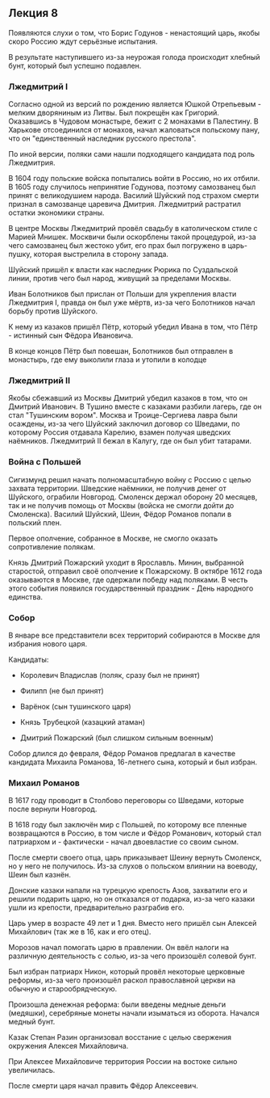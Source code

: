 ## Лекция 8

Появляются слухи о том, что Борис Годунов - ненастоящий царь, якобы скоро Россию ждут серьёзные
испытания.

В результате наступившего из-за неурожая голода происходит хлебный бунт, который был успешно
подавлен.

### Лжедмитрий I

Согласно одной из версий по рождению является Юшкой Отрепьевым - мелким дворяниным из Литвы. Был
покрещён как Григорий. Оказавшись в Чудовом монастыре, бежит с 2 монахами в Палестину. В Харькове
отсоединился от монахов, начал жаловаться польскому пану, что он "единственный наследник русского
престола".

По иной версии, поляки сами нашли подходящего кандидата под роль Лжедмитрия.

В 1604 году польские войска попытались войти в Россию, но их отбили. В 1605 году случилось
непринятие Годунова, поэтому самозванец был принят с великодушием народа. Василий Шуйский под
страхом смерти признал в самозванце царевича Дмитрия. Лжедмитрий растратил остатки экономики страны.

В центре Москвы Лжедмитрий провёл свадьбу в католическом стиле с Марией Мнишек. Москвичи были
оскорблены такой процедурой, из-за чего самозванец был жестоко убит, его прах был погружено в
царь-пушку, которая выстрелила в сторону запада.

Шуйский пришёл к власти как наследник Рюрика по Суздальской линии, против чего был народ, живущий за
пределами Москвы.

Иван Болотников был прислан от Польши для укрепления власти Лжедмитрия I, правда он был уже мёртв,
из-за чего Болотников начал борьбу против Шуйского.

К нему из казаков пришёл Пётр, который убедил Ивана в том, что Пётр - истинный сын Фёдора Ивановича.

В конце концов Пётр был повешан, Болотников был отправлен в монастырь, где ему выколили глаза и
утопили в колодце

### Лжедмитрий II

Якобы сбежавший из Москвы Дмитрий убедил казаков в том, что он Дмитрий Иванович. В Тушино вместе с
казаками разбили лагерь, где он стал "Тушинским вором". Москва и Троице-Сергиева лавра были
осаждены, из-за чего Шуйский заключил договор со Шведами, по которому Россия отдавала Карелию,
взамен получая шведских наёмников. Лжедмитрий II бежал в Калугу, где он был убит татарами.

### Война с Польшей

Сигизмунд решил начать полномасштабную войну с Россию с целью захвата территории. Шведские наёмники,
не получив денег от Шуйского, ограбили Новгород. Смоленск держал оборону 20 месяцев, так и не
получив помощь от Москвы (войска не смогли дойти до Смоленска). Василий Шуйский, Шеин, Фёдор Романов
попали в польский плен.

Первое ополчение, собранное в Москве, не смогло оказать сопротивление полякам.

Князь Дмитрий Пожарский уходит в Ярославль. Минин, выбранной старостой, отправил своё ополчение к
Пожарскому. В октябре 1612 года оказываются в Москве, где одержали победу над поляками. В честь
этого события появился государственный праздник - День народного единства.

### Собор

В январе все представители всех территорий собираются в Москве для избрания нового царя.

Кандидаты:

- Королевич Владислав (поляк, сразу был не принят)

- Филипп (не был принят)

- Варёнок (сын тушинского царя)

- Князь Трубецкой (казацкий атаман)

- Дмитрий Пожарский (был слишком сильным военным)

Собор длился до февраля, Фёдор Романов предлагал в качестве кандидата Михаила Романова, 16-летнего
сына, который и был избран.

### Михаил Романов

В 1617 году проводит в Столбово переговоры со Шведами, которые после вернули Новгород.

В 1618 году был заключён мир с Польшей, по которому все пленные возвращаются в Россию, в том числе и
Фёдор Романович, который стал патриархом и - фактически - начал двоевластие со своим сыном.

После смерти своего отца, царь приказывает Шеину вернуть Смоленск, но у него не получилось. Из-за
слухов о польском влиянии на воеводу, Шеин был казнён.

Донские казаки напали на турецкую крепость Азов, захватили его и решили подарить царю, но он
отказался от подарка, из-за чего казаки ушли из крепости, предварительно разграбив его.

Царь умер в возрасте 49 лет и 1 дня. Вместо него пришёл сын Алексей Михайлович (так же в 16, как и
его отец).

Морозов начал помогать царю в правлении. Он ввёл налоги на различную деятельность с солью, из-за
чего произошёл солевой бунт.

Был избран патриарх Никон, который провёл некоторые церковные реформы, из-за чего произошёл раскол
православной церкви на обычную и старообрядческую.

Произошла денежная реформа: были введены медные деньги (медяшки), серебряные монеты начали изыматься
из оборота. Начался медный бунт.

Казак Степан Разин организовал восстание с целью свержения окружения Алексея Михайловича.

При Алексее Михайловиче территория России на востоке сильно увеличилась.

После смерти царя начал править Фёдор Алексеевич.

